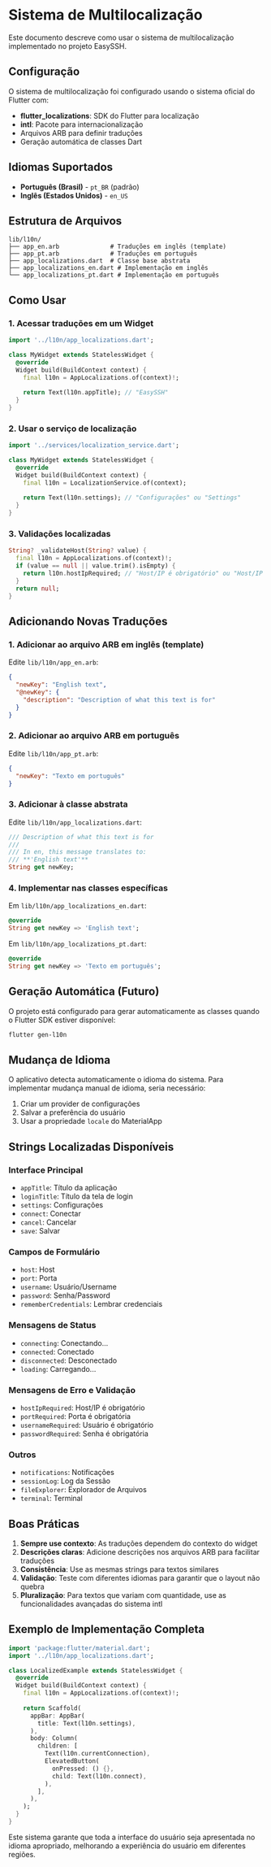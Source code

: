# Sistema de Multilocalização

Este documento descreve como usar o sistema de multilocalização implementado no projeto EasySSH.

## Configuração

O sistema de multilocalização foi configurado usando o sistema oficial do Flutter com:

- **flutter_localizations**: SDK do Flutter para localização
- **intl**: Pacote para internacionalização
- Arquivos ARB para definir traduções
- Geração automática de classes Dart

## Idiomas Suportados

- **Português (Brasil)** - `pt_BR` (padrão)
- **Inglês (Estados Unidos)** - `en_US`

## Estrutura de Arquivos

```
lib/l10n/
├── app_en.arb              # Traduções em inglês (template)
├── app_pt.arb              # Traduções em português
├── app_localizations.dart  # Classe base abstrata
├── app_localizations_en.dart # Implementação em inglês
└── app_localizations_pt.dart # Implementação em português
```

## Como Usar

### 1. Acessar traduções em um Widget

```dart
import '../l10n/app_localizations.dart';

class MyWidget extends StatelessWidget {
  @override
  Widget build(BuildContext context) {
    final l10n = AppLocalizations.of(context)!;
    
    return Text(l10n.appTitle); // "EasySSH"
  }
}
```

### 2. Usar o serviço de localização

```dart
import '../services/localization_service.dart';

class MyWidget extends StatelessWidget {
  @override
  Widget build(BuildContext context) {
    final l10n = LocalizationService.of(context);
    
    return Text(l10n.settings); // "Configurações" ou "Settings"
  }
}
```

### 3. Validações localizadas

```dart
String? _validateHost(String? value) {
  final l10n = AppLocalizations.of(context)!;
  if (value == null || value.trim().isEmpty) {
    return l10n.hostIpRequired; // "Host/IP é obrigatório" ou "Host/IP is required"
  }
  return null;
}
```

## Adicionando Novas Traduções

### 1. Adicionar ao arquivo ARB em inglês (template)

Edite `lib/l10n/app_en.arb`:

```json
{
  "newKey": "English text",
  "@newKey": {
    "description": "Description of what this text is for"
  }
}
```

### 2. Adicionar ao arquivo ARB em português

Edite `lib/l10n/app_pt.arb`:

```json
{
  "newKey": "Texto em português"
}
```

### 3. Adicionar à classe abstrata

Edite `lib/l10n/app_localizations.dart`:

```dart
/// Description of what this text is for
///
/// In en, this message translates to:
/// **'English text'**
String get newKey;
```

### 4. Implementar nas classes específicas

Em `lib/l10n/app_localizations_en.dart`:
```dart
@override
String get newKey => 'English text';
```

Em `lib/l10n/app_localizations_pt.dart`:
```dart
@override
String get newKey => 'Texto em português';
```

## Geração Automática (Futuro)

O projeto está configurado para gerar automaticamente as classes quando o Flutter SDK estiver disponível:

```bash
flutter gen-l10n
```

## Mudança de Idioma

O aplicativo detecta automaticamente o idioma do sistema. Para implementar mudança manual de idioma, seria necessário:

1. Criar um provider de configurações
2. Salvar a preferência do usuário
3. Usar a propriedade `locale` do MaterialApp

## Strings Localizadas Disponíveis

### Interface Principal
- `appTitle`: Título da aplicação
- `loginTitle`: Título da tela de login
- `settings`: Configurações
- `connect`: Conectar
- `cancel`: Cancelar
- `save`: Salvar

### Campos de Formulário
- `host`: Host
- `port`: Porta
- `username`: Usuário/Username
- `password`: Senha/Password
- `rememberCredentials`: Lembrar credenciais

### Mensagens de Status
- `connecting`: Conectando...
- `connected`: Conectado
- `disconnected`: Desconectado
- `loading`: Carregando...

### Mensagens de Erro e Validação
- `hostIpRequired`: Host/IP é obrigatório
- `portRequired`: Porta é obrigatória
- `usernameRequired`: Usuário é obrigatório
- `passwordRequired`: Senha é obrigatória

### Outros
- `notifications`: Notificações
- `sessionLog`: Log da Sessão
- `fileExplorer`: Explorador de Arquivos
- `terminal`: Terminal

## Boas Práticas

1. **Sempre use contexto**: As traduções dependem do contexto do widget
2. **Descrições claras**: Adicione descrições nos arquivos ARB para facilitar traduções
3. **Consistência**: Use as mesmas strings para textos similares
4. **Validação**: Teste com diferentes idiomas para garantir que o layout não quebra
5. **Pluralização**: Para textos que variam com quantidade, use as funcionalidades avançadas do sistema intl

## Exemplo de Implementação Completa

```dart
import 'package:flutter/material.dart';
import '../l10n/app_localizations.dart';

class LocalizedExample extends StatelessWidget {
  @override
  Widget build(BuildContext context) {
    final l10n = AppLocalizations.of(context)!;
    
    return Scaffold(
      appBar: AppBar(
        title: Text(l10n.settings),
      ),
      body: Column(
        children: [
          Text(l10n.currentConnection),
          ElevatedButton(
            onPressed: () {},
            child: Text(l10n.connect),
          ),
        ],
      ),
    );
  }
}
```

Este sistema garante que toda a interface do usuário seja apresentada no idioma apropriado, melhorando a experiência do usuário em diferentes regiões.